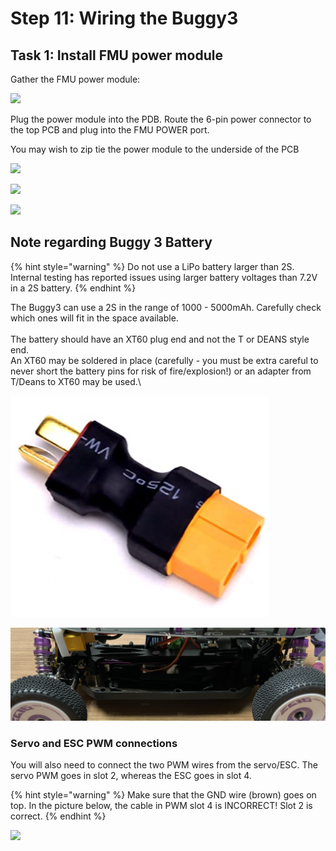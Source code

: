 # Step 11: Wiring the Buggy3

## Task 1: Install FMU power module

Gather the FMU power module:

![](../../.gitbook/assets/IMG\_6058.JPEG)

Plug the power module into the PDB. Route the 6-pin power connector to the top PCB and plug into the FMU POWER port.

You may wish to zip tie the power module to the underside of the PCB

![](../../.gitbook/assets/IMG\_6059.JPEG)

![](../../.gitbook/assets/IMG\_6060.JPEG)

![](../../.gitbook/assets/IMG\_6061.JPEG)

## Note regarding Buggy 3 Battery

{% hint style="warning" %}
Do not use a LiPo battery larger than 2S. Internal testing has reported issues using larger battery voltages than 7.2V in a 2S battery.
{% endhint %}

The Buggy3 can use a 2S in the range of 1000 - 5000mAh. Carefully check which ones will fit in the space available.\
\
The battery should have an XT60 plug end and not the T or DEANS style end.\
An XT60 may be soldered in place (carefully - you must be extra careful to never short the battery pins for risk of fire/explosion!) or an adapter from T/Deans to XT60 may be used.\


![DEANS T  Male connector to XT60 Female](<../../.gitbook/assets/image (49).png>)

![Battery needs to fit in this space on the Buggy](<../../.gitbook/assets/image (57).png>)

### Servo and ESC PWM connections

You will also need to connect the two PWM wires from the servo/ESC. The servo PWM goes in slot 2, whereas the ESC goes in slot 4.

{% hint style="warning" %}
Make sure that the GND wire (brown) goes on top. In the picture below, the cable in PWM slot 4 is INCORRECT! Slot 2 is correct.
{% endhint %}

![](../../.gitbook/assets/IMG\_6057.JPEG)
